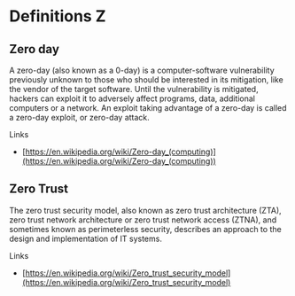 # Definitions Z

## Zero day
A zero-day (also known as a 0-day) is a computer-software vulnerability previously unknown to those who should be interested in its mitigation, like the vendor of the target software.
Until the vulnerability is mitigated, hackers can exploit it to adversely affect programs, data, additional computers or a network.
An exploit taking advantage of a zero-day is called a zero-day exploit, or zero-day attack.

Links
- [https://en.wikipedia.org/wiki/Zero-day_(computing)](https://en.wikipedia.org/wiki/Zero-day_(computing))

## Zero Trust
The zero trust security model, also known as zero trust architecture (ZTA), zero trust network architecture or zero trust network access (ZTNA), and sometimes known as perimeterless security, describes an approach to the design and implementation of IT systems.

Links
- [https://en.wikipedia.org/wiki/Zero_trust_security_model](https://en.wikipedia.org/wiki/Zero_trust_security_model)

